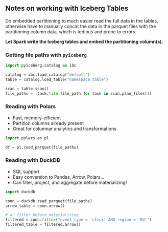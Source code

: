 ## Notes on working with Iceberg Tables


Do embedded partitioning to much easier read the full data in the tables,
otherwise have to manually concat the data in the parquet files with the
partitioning column data, which is tedious and prone to errors.

**Let Spark write the Iceberg tables and embed the partitioning column(s).**

### Getting file paths with `pyiceberg`

```python
import pyiceberg.catalog as ibc

catalog = ibc.load_catalog("default")
table = catalog.load_table("namespace.table")

scan = table.scan()
file_paths = [task.file.file_path for task in scan.plan_files()]
```


### Reading with Polars

- Fast, memory-efficient
- Partition columns already present
- Great for columnar analytics and transformations

```python
import polars as pl

df = pl.read_parquet(file_paths)
```


### Reading with DuckDB

- SQL support
- Easy conversion to Pandas, Arrow, Polars...
- Can filter, project, and aggregate before materializing!

```python
import duckdb

conn = duckdb.read_parquet(file_paths)
arrow_table = conn.arrow()

# or filter before materializing
filtered = conn.filter("event_type = 'click' AND region = 'EU'")
filtered_table = filtered.arrow()
```
